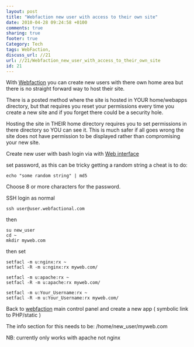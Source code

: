 ```yaml
---
layout: post
title: "Webfaction new user with access to their own site"
date: 2010-04-28 09:24:58 +0100 
comments: true
sharing: true
footer: true
Category: Tech
tags: WebFaction,
discuss_url: //21
url: //21/Webfaction_new_user_with_access_to_their_own_site
id: 21
---
```

With [Webfaction][webfaction] you can create new users with there own home area but there is no straight forward way to host their site.

There is a posted method where the site is hosted in YOUR home/webapps directory, but that requires you reset your permissions every time you create a new site and if you forget there could be a security hole.

Hosting the site in THEIR home directory requires you to set permissions in there directory so YOU can see it. This is much safer if all goes wrong the site does not have permission to be displayed rather than compromising your new site.

Create new user with bash login via with [Web interface][panel] 

set password, as this can be tricky getting a random string a cheat is to do:

    echo "some random string" | md5

Choose 8 or more characters for the password.

SSH login as normal 

    ssh user@user.webfactional.com

then
 
    su new_user
    cd ~
    mkdir myweb.com

then set  

    setfacl -m u:nginx:rx ~
    setfacl -R -m u:nginx:rx myweb.com/
    
    setfacl -m u:apache:rx ~
    setfacl -R -m u:apache:rx myweb.com/
    
    setfacl -m u:Your_Username:rx ~
    setfacl -R -m u:Your_Username:rx myweb.com/


Back to [webfaction][] main control panel and create a new app ( symbolic link to PHP/static )

The info section for this needs to be:
/home/new_user/myweb.com

NB: currently only works with apache not nginx


[panel]: http://panel.webfaction.com
[webfaction]: http://www.webfaction.com/?affiliate=morgy

